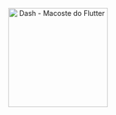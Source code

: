 
<p align="center">
  <img src="[images/image_3d99cb.png](https://user-images.githubusercontent.com/59374587/153518639-7a26f075-9621-4c47-bae8-e46c957d09a7.png)" alt="Dash - Macoste do Flutter" width="200"/>
</p>
